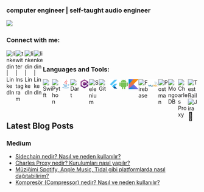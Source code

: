 ### computer engineer | self-taught audio engineer

<img width="720px" src="https://media.giphy.com/media/3o7qE7or3f3cA9wmxq/giphy.gif">

### Connect with me:

[<img align="left" alt="linkedin | LinkedIn" width="24px" src="https://cdn.jsdelivr.net/npm/simple-icons@v3/icons/linkedin.svg" />][linkedin]
[<img align="left" alt="twitter | Instagram" width="24px" src="https://cdn.jsdelivr.net/npm/simple-icons@v3/icons/instagram.svg" />][instagram]
[<img align="left" alt="linkedin | LinkedIn" width="24px" src="https://cdn.jsdelivr.net/npm/simple-icons@v3/icons/medium.svg" />][medium]
[<img align="left" alt="linkedin | LinkedIn" width="24px" src="https://cdn.jsdelivr.net/npm/simple-icons@v3/icons/dribbble.svg" />][dribbble]

<br />

### Languages and Tools:

<img align="left" alt="Swift" width="24px" src="https://image.flaticon.com/icons/png/512/732/732250.png" />
<img align="left" alt="Python" width="24px" src="https://cdn3.iconfinder.com/data/icons/logos-and-brands-adobe/512/267_Python-1024.png" />
<img align="left" alt="Java" width="24px" src="https://raw.githubusercontent.com/devicons/devicon/master/icons/java/java-original.svg" />
<img align="left" alt="Dart" width="25px" src="https://www.vectorlogo.zone/logos/dartlang/dartlang-icon.svg" />
<img align="left" alt="C#" width="24px" src="https://raw.githubusercontent.com/devicons/devicon/master/icons/csharp/csharp-original.svg" />
<img align="left" alt="Selenium" width="26px" src="https://raw.githubusercontent.com/detain/svg-logos/780f25886640cef088af994181646db2f6b1a3f8/svg/selenium-logo.svg" />
<img align="left" alt="Git" width="26px" src="https://www.vectorlogo.zone/logos/git-scm/git-scm-icon.svg" />
<img align="left" alt="Flutter" width="26px" src="https://raw.githubusercontent.com/github/explore/cebd63002168a05a6a642f309227eefeccd92950/topics/flutter/flutter.png" />
<img align="left" alt="Android" width="26px" src="https://raw.githubusercontent.com/github/explore/80688e429a7d4ef2fca1e82350fe8e3517d3494d/topics/android/android.png" />
<img align="left" alt="Kotlin" width="26px" src="https://raw.githubusercontent.com/github/explore/80688e429a7d4ef2fca1e82350fe8e3517d3494d/topics/kotlin/kotlin.png" />
<img align="left" alt="Firebase" width="26px" src="https://www.vectorlogo.zone/logos/firebase/firebase-icon.svg" />
<img align="left" alt="MySQL" width="26px" src="https://raw.githubusercontent.com/devicons/devicon/master/icons/mysql/mysql-original-wordmark.svg" />
<img align="left" alt="Postman" width="26px" src="https://www.vectorlogo.zone/logos/getpostman/getpostman-icon.svg" />
<img align="left" alt="MongoDB" width="26px" src="https://cdn.icon-icons.com/icons2/2415/PNG/512/mongodb_original_wordmark_logo_icon_146425.png" />
<img align="left" alt="Charles Proxy" width="26px" src="https://user-images.githubusercontent.com/15472/41327135-e4bf090c-6eca-11e8-9b76-032e8e2b0707.png" />
<img align="left" alt="TestRail" width="26px" src="https://www.alfasoft.com/images/products/TestRail/Images/TestRail_Logo_Square.png" />
<img align="left" alt="Jira" width="26px" src="https://logowiki.net/uploads/logo/j/jira-1.svg" />

<br />
<br />

## 📕 Latest Blog Posts

<!-- BLOG-POST-LIST:START -->
<!-- BLOG-POST-LIST:END -->

### Medium

<!-- MEDIUM:START -->
- [Sidechain nedir? Nasıl ve neden kullanılır?](https://erdemkiiliic.medium.com/sidechain-nedir-nas%C4%B1l-ve-neden-kullan%C4%B1l%C4%B1r-706588f81660?p=706588f81660)
- [Charles Proxy nedir? Kurulumları nasıl yapılır?](https://erdemkiiliic.medium.com/charles-proxy-nedir-kurulumlar%C4%B1-nas%C4%B1l-yap%C4%B1l%C4%B1r-842aaa7485e4)
- [Müziğimi Spotify, Apple Music, Tidal gibi platformlarda nasıl dağıtabilirim?](https://erdemkiiliic.medium.com/m%C3%BCzi%C4%9Finizi-spotify-apple-music-tidal-gibi-platformlarda-nas%C4%B1l-da%C4%9F%C4%B1tabilirsiniz-198af01c8392)
- [Kompresör (Compressor) nedir? Nasıl ve neden kullanılır?](https://erdemkiiliic.medium.com/kompres%C3%B6r-compressor-nedir-nas%C4%B1l-ve-ni%C3%A7in-kullan%C4%B1l%C4%B1r-70c123d9485c)
<!-- MEDIUM:END -->

<br />

[linkedin]: https://www.linkedin.com/in/erdmkiliic/
[instagram]: https://www.instagram.com/erdemkiiliic/
[medium]: https://medium.com/@erdemkiiliic
[dribbble]: https://dribbble.com/erdemkiiliic


